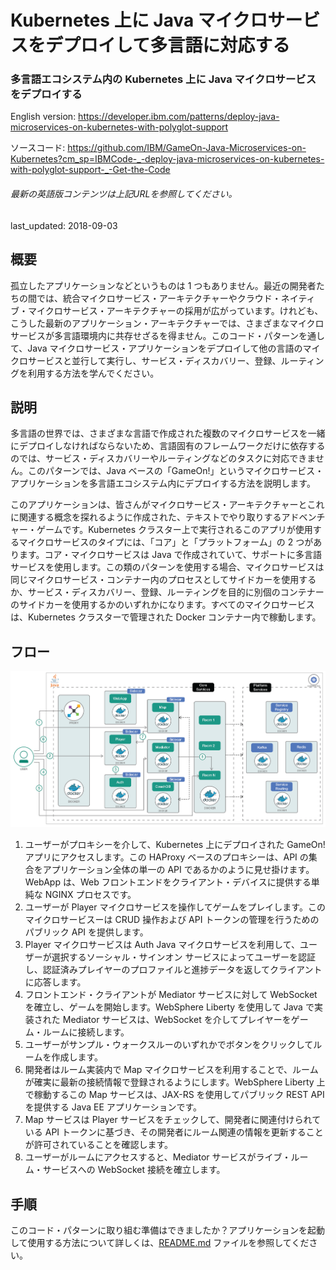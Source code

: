 # Kubernetes 上に Java マイクロサービスをデプロイして多言語に対応する

### 多言語エコシステム内の Kubernetes 上に Java マイクロサービスをデプロイする

English version: https://developer.ibm.com/patterns/deploy-java-microservices-on-kubernetes-with-polyglot-support
  
ソースコード: https://github.com/IBM/GameOn-Java-Microservices-on-Kubernetes?cm_sp=IBMCode-_-deploy-java-microservices-on-kubernetes-with-polyglot-support-_-Get-the-Code

###### 最新の英語版コンテンツは上記URLを参照してください。
last_updated: 2018-09-03

 
## 概要

孤立したアプリケーションなどというものは 1 つもありません。最近の開発者たちの間では、統合マイクロサービス・アーキテクチャーやクラウド・ネイティブ・マイクロサービス・アーキテクチャーの採用が広がっています。けれども、こうした最新のアプリケーション・アーキテクチャーでは、さまざまなマイクロサービスが多言語環境内に共存せざるを得ません。このコード・パターンを通して、Java マイクロサービス・アプリケーションをデプロイして他の言語のマイクロサービスと並行して実行し、サービス・ディスカバリー、登録、ルーティングを利用する方法を学んでください。

## 説明

多言語の世界では、さまざまな言語で作成された複数のマイクロサービスを一緒にデプロイしなければならないため、言語固有のフレームワークだけに依存するのでは、サービス・ディスカバリーやルーティングなどのタスクに対応できません。このパターンでは、Java ベースの「GameOn!」というマイクロサービス・アプリケーションを多言語エコシステム内にデプロイする方法を説明します。

このアプリケーションは、皆さんがマイクロサービス・アーキテクチャーとこれに関連する概念を探れるように作成された、テキストでやり取りするアドベンチャー・ゲームです。Kubernetes クラスター上で実行されるこのアプリが使用するマイクロサービスのタイプには、「コア」と「プラットフォーム」の 2 つがあります。コア・マイクロサービスは Java で作成されていて、サポートに多言語サービスを使用します。この類のパターンを使用する場合、マイクロサービスは同じマイクロサービス・コンテナー内のプロセスとしてサイドカーを使用するか、サービス・ディスカバリー、登録、ルーティングを目的に別個のコンテナーのサイドカーを使用するかのいずれかになります。すべてのマイクロサービスは、Kubernetes クラスターで管理された Docker コンテナー内で稼動します。

## フロー

![Kubernetes 上にマイクロサービスをデプロイする場合のフロー図](./images/arch-adventure-game.png)

1. ユーザーがプロキシーを介して、Kubernetes 上にデプロイされた GameOn! アプリにアクセスします。この HAProxy ベースのプロキシーは、API の集合をアプリケーション全体の単一の API であるかのように見せ掛けます。WebApp は、Web フロントエンドをクライアント・デバイスに提供する単純な NGINX プロセスです。
2. ユーザーが Player マイクロサービスを操作してゲームをプレイします。このマイクロサービスーは CRUD 操作および API トークンの管理を行うためのパブリック API を提供します。
3. Player マイクロサービスは Auth Java マイクロサービスを利用して、ユーザーが選択するソーシャル・サインオン サービスによってユーザーを認証し、認証済みプレイヤーのプロファイルと進捗データを返してクライアントに応答します。
4. フロントエンド・クライアントが Mediator サービスに対して WebSocket を確立し、ゲームを開始します。WebSphere Liberty を使用して Java で実装された Mediator サービスは、WebSocket を介してプレイヤーをゲーム・ルームに接続します。
5. ユーザーがサンプル・ウォークスルーのいずれかでボタンをクリックしてルームを作成します。
6. 開発者はルーム実装内で Map マイクロサービスを利用することで、ルームが確実に最新の接続情報で登録されるようにします。WebSphere Liberty 上で稼動するこの Map サービスは、JAX-RS を使用してパブリック REST API を提供する Java EE アプリケーションです。
7. Map サービスは Player サービスをチェックして、開発者に関連付けられている API トークンに基づき、その開発者にルーム関連の情報を更新することが許可されていることを確認します。
8. ユーザーがルームにアクセスすると、Mediator サービスがライブ・ルーム・サービスへの WebSocket 接続を確立します。

## 手順

このコード・パターンに取り組む準備はできましたか？アプリケーションを起動して使用する方法について詳しくは、[README.md](https://github.com/IBM/GameOn-Java-Microservices-on-Kubernetes/blob/master/README.md) ファイルを参照してください。
